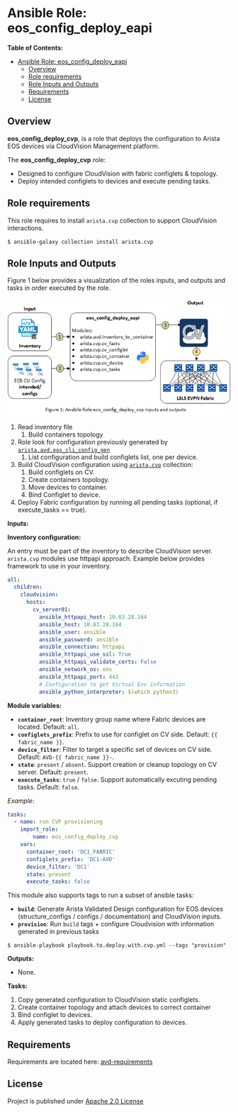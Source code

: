 # Ansible Role: eos_config_deploy_eapi

**Table of Contents:**

- [Ansible Role: eos_config_deploy_eapi](#ansible-role-eosconfigdeployeapi)
  - [Overview](#overview)
  - [Role requirements](#role-requirements)
  - [Role Inputs and Outputs](#role-inputs-and-outputs)
  - [Requirements](#requirements)
  - [License](#license)

## Overview

**eos_config_deploy_cvp**, is a role that deploys the configuration to Arista EOS devices via CloudVision Management platform.

The **eos_config_deploy_cvp** role:

- Designed to configure CloudVision with fabric configlets & topology.
- Deploy intended configlets to devices and execute pending tasks.

## Role requirements

This role requires to install `arista.cvp` collection to support CloudVision interactions.

```shell
$ ansible-galaxy collection install arista.cvp
```

## Role Inputs and Outputs

Figure 1 below provides a visualization of the roles inputs, and outputs and tasks in order executed by the role.

![Figure 1: Ansible Role eos_config_deploy_eapi](media/figure-1-eos_config_deploy_cvp.gif)

1. Read inventory file
   1. Build containers topology
2. Role look for configuration previously generated by [`arista.avd.eos_cli_config_gen`](../eos_cli_config_gen/README.md)
   1. List configuration and build configlets list, one per device.
3. Build CloudVision configuration using [`arista.cvp`](https://github.com/aristanetworks/ansible-cvp/) collection:
   1. Build configlets on CV.
   2. Create containers topology.
   3. Move devices to container.
   4. Bind Configlet to device.
4. Deploy Fabric configuration by running all pending tasks (optional, if execute_tasks == true).

**Inputs:**

__Inventory configuration:__

An entry must be part of the inventory to describe CloudVision server. `arista.cvp` modules use httpapi approach. Example below provides framework to use in your inventory.

```yaml
all:
  children:
    cloudvision:
      hosts:
        cv_server01:
          ansible_httpapi_host: 10.83.28.164
          ansible_host: 10.83.28.164
          ansible_user: ansible
          ansible_password: ansible
          ansible_connection: httpapi
          ansible_httpapi_use_ssl: True
          ansible_httpapi_validate_certs: False
          ansible_network_os: eos
          ansible_httpapi_port: 443
          # Configuration to get Virtual Env information
          ansible_python_interpreter: $(which python3)
```

__Module variables:__

- __`container_root`__: Inventory group name where Fabric devices are located. Default: `all`.
- __`configlets_prefix`__: Prefix to use for configlet on CV side. Default: `{{ fabric_name }}`.
- __`device_filter`__: Filter to target a specific set of devices on CV side. Default: `AVD-{{ fabric_name }}-`.
- __`state`__: `present` / `absent`. Support creation or cleanup topology on CV server. Default: `present`.
- __`execute_tasks`__:  `true` / `false`. Support automatically excuting pending tasks. Default: `false`.

_Example_:

```yaml
tasks:
  - name: run CVP provisioning
    import_role:
        name: eos_config_deploy_cvp
    vars:
      container_root: 'DC1_FABRIC'
      configlets_prefix: 'DC1-AVD'
      device_filter: 'DC1'
      state: present
      execute_tasks: false
```

This module also supports tags to run a subset of ansible tasks:

- __`build`__: Generate Arista Validated Design configuration for EOS devices (structure_configs / configs / documentation) and CloudVision inputs.
- __`provision`__: Run `build` tags + configure Cloudvision with information generated in previous tasks

```shell
$ ansible-playbook playbook.to.deploy.with.cvp.yml --tags "provision"
```

**Outputs:**

- None.

**Tasks:**

1. Copy generated configuration to CloudVision static configlets.
2. Create container topology and attach devices to correct container
3. Bind configlet to devices.
4. Apply generated tasks to deploy configuration to devices.

## Requirements

Requirements are located here: [avd-requirements](../../README.md#Requirements)

## License

Project is published under [Apache 2.0 License](../../LICENSE)
